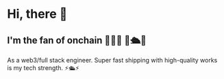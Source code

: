 <h1>Hi, there  👋</h1>
<h2>I'm the fan of onchain 💫🧙💫 🤖🛳️🤖 </h2>

As a web3/full stack engineer. Super fast shipping with high-quality works is my tech strength. ⚡️🛳️⚡️ <br/>
